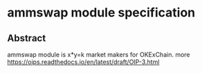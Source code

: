 # ammswap module specification

## Abstract
ammswap module is x*y=k market makers for OKExChain. more https://oips.readthedocs.io/en/latest/draft/OIP-3.html

